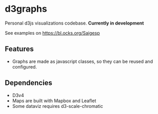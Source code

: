 # d3graphs
Personal d3js visualizations codebase. **Currently in development**

See examples on https://bl.ocks.org/Saigesp

## Features
- Graphs are made as javascript classes, so they can be reused and configured.

## Dependencies
- D3v4
- Maps are built with Mapbox and Leaflet
- Some dataviz requires d3-scale-chromatic